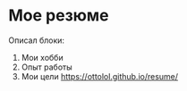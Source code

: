 # Мое резюме

Описал блоки:
1. Мои хобби
2. Опыт работы
3. Мои цели
<https://ottolol.github.io/resume/>
